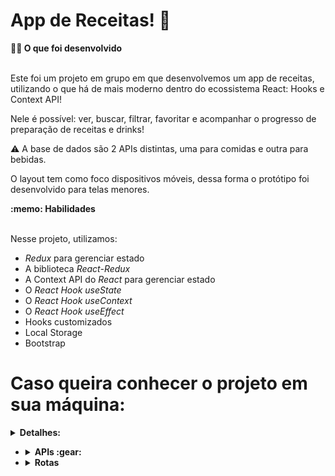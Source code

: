 # App de Receitas! :bento:

  <summary><strong>👨‍💻 O que foi desenvolvido</strong></summary><br />

  Este foi um projeto em grupo em que desenvolvemos um app de receitas, utilizando o que há de mais moderno dentro do ecossistema React: Hooks e Context API!

  Nele é possível: ver, buscar, filtrar, favoritar e acompanhar o progresso de preparação de receitas e drinks!

  ⚠️ A base de dados são 2 APIs distintas, uma para comidas e outra para bebidas.

  O layout tem como foco dispositivos móveis, dessa forma o protótipo foi desenvolvido para telas menores.

  <summary><strong>:memo: Habilidades</strong></summary><br />

  Nesse projeto, utilizamos:

  - _Redux_ para gerenciar estado
  - A biblioteca _React-Redux_
  - A Context API do _React_ para gerenciar estado
  - O _React Hook useState_
  - O _React Hook useContext_
  - O _React Hook useEffect_
  - Hooks customizados
  - Local Storage
  - Bootstrap

# Caso queira conhecer o projeto em sua máquina:

<details>
  <summary><strong>Detalhes:</strong></summary><br />

  1. Clone o repositório

  - Use o comando: `git clone git@github.com:rodriguestg/gabriel-rodrigues-g17-app-receitas.git`.
  - Entre na pasta do repositório que você acabou de clonar:
    - `cd gabriel-rodrigues-g17-app-receitas.git`

  2. Instale as dependências e inicialize o projeto

  - Instale as dependências:
    - `npm install`
  - Inicialize o projeto:
    - `npm start` (uma nova página deve abrir no seu navegador com um texto simples)
  
<details>
  <summary><strong>🎛 Linter e Stylelint</strong></summary><br />

  Usamos o [ESLint](https://eslint.org/) para fazer a análise estática do seu código.

  Para garantir a qualidade do código de forma a tê-lo mais legível, de mais fácil manutenção e seguindo as boas práticas de desenvolvimento, nós utilizamos neste projeto o linter `ESLint`.
  </details>

<details>
  <summary><strong>:busts_in_silhouette: Trello como ferramenta Kanban</strong></summary><br />

  Utilizamos metodologias ágeis para grupo organizar as atividades e dividir as tarefas do grupo através de um modelo de kanban.
</details>

  <details>
    <summary><strong>Testes de cobertura :open_umbrella:</strong></summary><br />
  
    Criamos os testes da aplicação, atingindo mais de 90% de cobertura de testes.
    É possível verificar o percentual da cobertura de testes com o comando `npm run test-coverage`. 
  </details>
</details>

  * <details><summary><b> APIs :gear:</b></summary>

    * <details><summary><b> TheMealDB API</b></summary>

      O [TheMealDB](https://www.themealdb.com/) é um banco de dados aberto, mantido pela comunidade, com receitas e ingredientes de todo o mundo.
      </details>

    * <details><summary><b> The CockTailDB API</b></summary>
      Bem similar (inclusive mantida pela mesma entidade) a TheMealDB API, só que focado em bebidas.
    </details>

  * <details><summary><b> Rotas</b></summary>

      As rotas da aplicação:

      * Tela de login: `/`;
      * Tela principal de receitas de comidas: `/foods`;
      * Tela principal de receitas de bebidas: `/drinks`;
      * Tela de detalhes de uma receita de comida: `/foods/{id-da-receita}`;
      * Tela de detalhes de uma receita de bebida: `/drinks/{id-da-receita}`;
      * Tela de receita em progresso de comida: `/foods/{id-da-receita}/in-progress`;
      * Tela de receita em progresso de bebida: `/drinks/{id-da-receita}/in-progress`;
      * Tela de perfil: `/profile`;
      * Tela de receitas feitas: `/done-recipes`;
      * Tela de receitas favoritas: `/favorite-recipes`.
      </details>

<!-- Olá, Tryber!
Esse é apenas um arquivo inicial para o README do seu projeto no qual você pode customizar e reutilizar todas as vezes que for executar o trybe-publisher.

Para deixá-lo com a sua cara, basta alterar o seguinte arquivo da sua máquina: ~/.student-repo-publisher/custom/_NEW_README.md

É essencial que você preencha esse documento por conta própria, ok?
Não deixe de usar nossas dicas de escrita de README de projetos, e deixe sua criatividade brilhar!
:warning: IMPORTANTE: você precisa deixar nítido:
- quais arquivos/pastas foram desenvolvidos por você; 
- quais arquivos/pastas foram desenvolvidos por outra pessoa estudante;
- quais arquivos/pastas foram desenvolvidos pela Trybe.
-->
